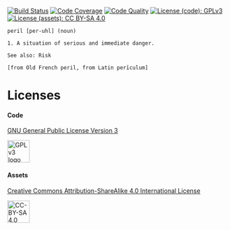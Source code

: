 <!---
  ~ Copyright © 2011 - 2013 Aaron Mahan.
  ~ Copyright © 2013 - 2016 Forerunner Games, LLC.
  ~
  ~ This program is free software: you can redistribute it and/or modify
  ~ it under the terms of the GNU General Public License as published by
  ~ the Free Software Foundation, either version 3 of the License, or
  ~ (at your option) any later version.
  ~
  ~ This program is distributed in the hope that it will be useful,
  ~ but WITHOUT ANY WARRANTY; without even the implied warranty of
  ~ MERCHANTABILITY or FITNESS FOR A PARTICULAR PURPOSE. See the
  ~ GNU General Public License for more details.
  ~
  ~ You should have received a copy of the GNU General Public License
  ~ along with this program. If not, see <http://www.gnu.org/licenses/>.
  -->

[![Build Status](https://travis-ci.org/forerunnergames/peril.svg?branch=master)](https://travis-ci.org/forerunnergames/peril)
[![Code Coverage](https://img.shields.io/codecov/c/github/forerunnergames/peril/master.svg)](https://codecov.io/github/forerunnergames/peril?branch=master)
[![Code Quality](https://img.shields.io/codacy/bf2b210c63de4349827e7aadaf019825/master.svg)](https://www.codacy.com/app/forerunnergames/peril)
[![License (code): GPLv3](https://img.shields.io/badge/license%20[code]-GPLv3-blue.svg)](/legal/GPLv3.txt)
[![License (assets): CC BY-SA 4.0](https://img.shields.io/badge/license%20[assets]-CC%20BY--SA%204.0-blue.svg)](/legal/CC-BY-SA-4.txt)

```
peril [per-uhl] (noun)

1. A situation of serious and immediate danger.

See also: Risk

[from Old French peril, from Latin perīculum]
```
# Licenses

#### Code

[GNU General Public License Version 3](http://www.gnu.org/licenses/gpl.html)

<a href="http://www.gnu.org/licenses/gpl.html"><img alt="GPL v3 logo" src="http://www.gnu.org/graphics/gplv3-127x51.png" height="51"></a>

#### Assets
[Creative Commons Attribution-ShareAlike 4.0 International License](https://creativecommons.org/licenses/by-sa/4.0/)

<a href="https://creativecommons.org/licenses/by-sa/4.0/"><img alt="CC-BY-SA 4.0 Logo" src="http://mirrors.creativecommons.org/presskit/buttons/88x31/png/by-sa.png" height="51"></a>
